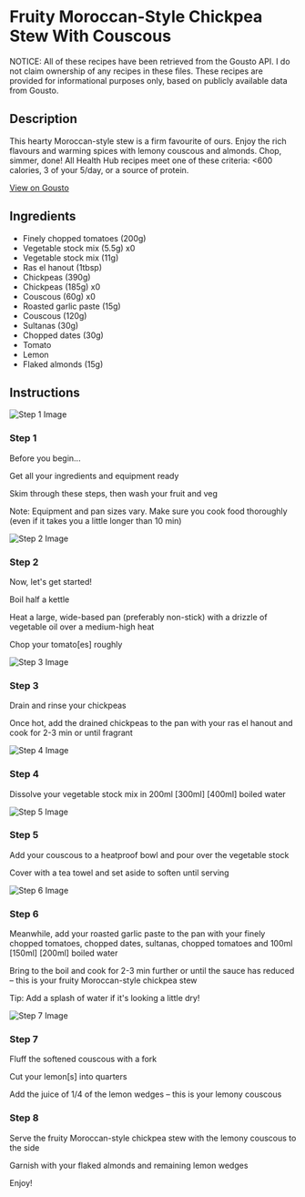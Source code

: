 # Fruity Moroccan-Style Chickpea Stew With Couscous

NOTICE: All of these recipes have been retrieved from the Gousto API. I do not claim ownership of any recipes in these files. These recipes are provided for informational purposes only, based on publicly available data from Gousto.

## Description

This hearty Moroccan-style stew is a firm favourite of ours. Enjoy the rich flavours and warming spices with lemony couscous and almonds. Chop, simmer, done! All Health Hub recipes meet one of these criteria: <600 calories, 3 of your 5/day, or a source of protein.

[View on Gousto](https://www.gousto.co.uk/recipes/cookbook/fruity-moroccan-chickpea-stew-couscous)

## Ingredients

- Finely chopped tomatoes (200g)
- Vegetable stock mix (5.5g) x0
- Vegetable stock mix (11g)
- Ras el hanout (1tbsp)
- Chickpeas (390g)
- Chickpeas (185g) x0
- Couscous (60g) x0
- Roasted garlic paste (15g)
- Couscous (120g)
- Sultanas (30g)
- Chopped dates (30g)
- Tomato
- Lemon
- Flaked almonds (15g)

## Instructions

![Step 1 Image](https://production-media.gousto.co.uk/cms/recipe-step-image/Step-1-1639994269669-x200.jpg)

### Step 1

Before you begin...

Get all your ingredients and equipment ready

Skim through these steps, then wash your fruit and veg

Note: Equipment and pan sizes vary. Make sure you cook food thoroughly (even if it takes you a little longer than 10 min)

![Step 2 Image](https://production-media.gousto.co.uk/cms/recipe-step-image/Step-2-1648123643414-x200.jpg)

### Step 2

Now, let's get started!

Boil half a kettle

Heat a large, wide-based pan (preferably non-stick) with a drizzle of vegetable oil over a medium-high heat

Chop your tomato[es] roughly

![Step 3 Image](https://production-media.gousto.co.uk/cms/recipe-step-image/Step-3-copy-1627990998384-x200.jpg)

### Step 3

Drain and rinse your chickpeas

Once hot, add the drained chickpeas to the pan with your ras el hanout and cook for 2-3 min or until fragrant

![Step 4 Image](https://production-media.gousto.co.uk/cms/recipe-step-image/Vegetable-stock-1643708427261-x200.jpg)

### Step 4

Dissolve your vegetable stock mix in 200ml <span class="text-purple">[300ml]</span> <span class="text-danger">[400ml] </span>boiled water

![Step 5 Image](https://production-media.gousto.co.uk/cms/recipe-step-image/step-5-1643708433018-x200.jpg)

### Step 5

Add your couscous to a heatproof bowl and pour over the vegetable stock

Cover with a tea towel and set aside to soften until serving

![Step 6 Image](https://production-media.gousto.co.uk/cms/recipe-step-image/Step-6-copy-1643708474626-x200.jpg)

### Step 6

Meanwhile, add your roasted garlic paste to the pan with your finely chopped tomatoes, chopped dates, sultanas, chopped tomatoes and 100ml <span class="text-purple">[150ml]</span> <span class="text-danger">[200ml]</span> boiled water

Bring to the boil and cook for 2-3 min further or until the sauce has reduced – this is your fruity Moroccan-style chickpea stew

Tip: Add a splash of water if it's looking a little dry!

![Step 7 Image](https://production-media.gousto.co.uk/cms/recipe-step-image/Step-7-copy-1655215422151-x200.jpg)

### Step 7

Fluff the softened couscous with a fork

Cut your lemon[s] into quarters

Add the juice of 1/4 of the lemon wedges – this is your lemony couscous

### Step 8

Serve the fruity Moroccan-style chickpea stew with the lemony couscous to the side

Garnish with your flaked almonds and remaining lemon wedges

Enjoy!

